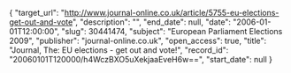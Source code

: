 {
  "target_url": "http://www.journal-online.co.uk/article/5755-eu-elections-get-out-and-vote", 
  "description": "", 
  "end_date": null, 
  "date": "2006-01-01T12:00:00", 
  "slug": 30441474, 
  "subject": "European Parliament Elections 2009", 
  "publisher": "journal-online.co.uk", 
  "open_access": true, 
  "title": "Journal, The: EU elections - get out and vote!", 
  "record_id": "20060101T120000/h4WczBXO5uXekjaaEveH6w==", 
  "start_date": null
}

